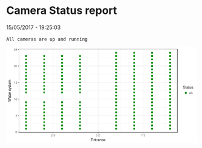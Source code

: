 Camera Status report
================
15/05/2017 - 19:25:03

    All cameras are up and running

![](camreport_files/figure-markdown_github/unnamed-chunk-2-1.png)

